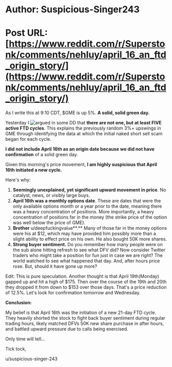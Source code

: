 # Author: Suspicious-Singer243
# Post URL: [https://www.reddit.com/r/Superstonk/comments/nehluy/april_16_an_ftd_origin_story/](https://www.reddit.com/r/Superstonk/comments/nehluy/april_16_an_ftd_origin_story/)


As I write this at 9:10 CDT, $GME is up 5%. **A solid, solid green day.**

Yesterday I ![argued in some DD](https://www.reddit.com/r/Superstonk/comments/ndzxdh/origin_stories_an_uncovering_of_more_ftd_cycles/) that **there are not one, but at least FIVE active FTD cycles**. This explains the previously random 3%+ upswings in GME through identifying the data at which the initial naked short sell scam began for each cycle.

**I did not include April 16th as an origin date because we did not have confirmation** of a solid green day.

Given this morning's price movement, **I am highly suspicious that April 16th initiated a new cycle.**

Here's why:

1. **Seemingly unexplained, yet significant upward movement in price**. No catalyst, news, or visibly large buys.
2. **April 16th was a monthly options date**. These are dates that were the only available options month or a year prior to the date, meaning there was a heavy concentration of positions. More importantly, a heavy concentration of positions far in the money (the strike price of the option was well below the price of GME).
3. **Brother** u/deepfuckingvalue\*\*.\*\* Many of those far in the money options were his at $12, which may have provided him possibly more than a slight ability to effect price on his own. He also bought 50K more shares.
4. **Strong buyer sentiment.** Do you remember how many people were on the sub alone hitting refresh to see what DFV did? Now consider Twitter traders who might take a position for fun just in case we are right? The world watched to see what happened that day. And, after hours price rose. But, should it have gone up more?

Edit: This is pure speculation. Another thought is that April 19th(Monday) gapped up and hit a high of $175. Then over the course of the 19th and 20th they dropped it from down to $153 over those days. That's a price reduction of 12.5%. Let's look for confirmation tomorrow and Wednesday.

**Conclusion:**

My belief is that April 16th was the initiation of a new 21-day FTD cycle. They heavily shorted the stock to fight back buyer sentiment during regular trading hours, likely matched DFVs 50K new share purchase in after hours, and battled upward pressure due to calls being exercised.

Only time will tell...

Tick tock,

u/suspicious-singer-243